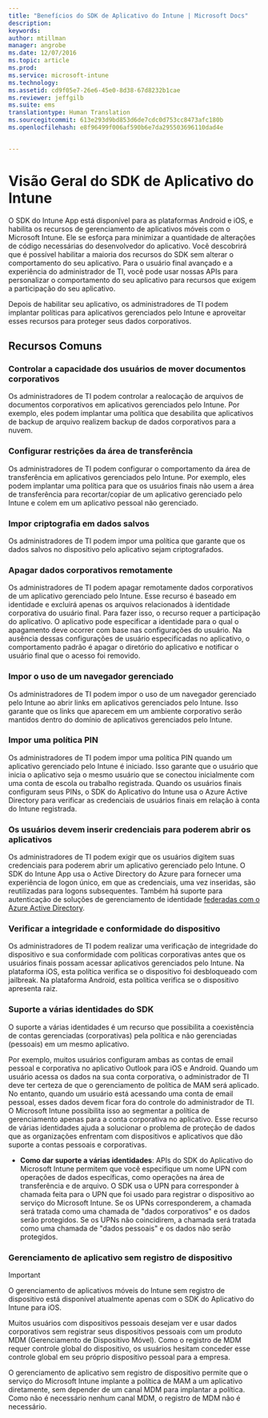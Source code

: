 ```yaml
---
title: "Benefícios do SDK de Aplicativo do Intune | Microsoft Docs"
description: 
keywords: 
author: mtillman
manager: angrobe
ms.date: 12/07/2016
ms.topic: article
ms.prod: 
ms.service: microsoft-intune
ms.technology: 
ms.assetid: cd9f05e7-26e6-45e0-8d38-67d8232b1cae
ms.reviewer: jeffgilb
ms.suite: ems
translationtype: Human Translation
ms.sourcegitcommit: 613e293d9bd853d6de7cdc0d753cc8473afc180b
ms.openlocfilehash: e8f96499f006af590b6e7da295503696110dad4e


---
```


# <a name="intune-app-sdk-overview"></a>Visão Geral do SDK de Aplicativo do Intune
O SDK do Intune App está disponível para as plataformas Android e iOS, e habilita os recursos de gerenciamento de aplicativos móveis com o Microsoft Intune. Ele se esforça para minimizar a quantidade de alterações de código necessárias do desenvolvedor do aplicativo. Você descobrirá que é possível habilitar a maioria dos recursos do SDK sem alterar o comportamento do seu aplicativo. Para o usuário final avançado e a experiência do administrador de TI, você pode usar nossas APIs para personalizar o comportamento do seu aplicativo para recursos que exigem a participação do seu aplicativo. 

Depois de habilitar seu aplicativo, os administradores de TI podem implantar políticas para aplicativos gerenciados pelo Intune e aproveitar esses recursos para proteger seus dados corporativos.

## <a name="regular-features"></a>Recursos Comuns

### <a name="control-users-ability-to-move-corporate-documents"></a>Controlar a capacidade dos usuários de mover documentos corporativos
Os administradores de TI podem controlar a realocação de arquivos de documentos corporativos em aplicativos gerenciados pelo Intune. Por exemplo, eles podem implantar uma política que desabilita que aplicativos de backup de arquivo realizem backup de dados corporativos para a nuvem.

### <a name="configure-clipboard-restrictions"></a>Configurar restrições da área de transferência
Os administradores de TI podem configurar o comportamento da área de transferência em aplicativos gerenciados pelo Intune. Por exemplo, eles podem implantar uma política para que os usuários finais não usem a área de transferência para recortar/copiar de um aplicativo gerenciado pelo Intune e colem em um aplicativo pessoal não gerenciado.

### <a name="enforce-encryption-on-saved-data"></a>Impor criptografia em dados salvos
Os administradores de TI podem impor uma política que garante que os dados salvos no dispositivo pelo aplicativo sejam criptografados.

### <a name="remotely-wipe-corporate-data"></a>Apagar dados corporativos remotamente
Os administradores de TI podem apagar remotamente dados corporativos de um aplicativo gerenciado pelo Intune. Esse recurso é baseado em identidade e excluirá apenas os arquivos relacionados à identidade corporativa do usuário final. Para fazer isso, o recurso requer a participação do aplicativo. O aplicativo pode especificar a identidade para o qual o apagamento deve ocorrer com base nas configurações do usuário. Na ausência dessas configurações de usuário especificadas no aplicativo, o comportamento padrão é apagar o diretório do aplicativo e notificar o usuário final que o acesso foi removido.

### <a name="enforce-the-use-of-a-managed-browser"></a>Impor o uso de um navegador gerenciado
Os administradores de TI podem impor o uso de um navegador gerenciado pelo Intune ao abrir links em aplicativos gerenciados pelo Intune. Isso garante que os links que aparecem em um ambiente corporativo serão mantidos dentro do domínio de aplicativos gerenciados pelo Intune.

### <a name="enforce-a-pin-policy"></a>Impor uma política PIN
Os administradores de TI podem impor uma política PIN quando um aplicativo gerenciado pelo Intune é iniciado. Isso garante que o usuário que inicia o aplicativo seja o mesmo usuário que se conectou inicialmente com uma conta de escola ou trabalho registrada. Quando os usuários finais configuram seus PINs, o SDK do Aplicativo do Intune usa o Azure Active Directory para verificar as credenciais de usuários finais em relação à conta do Intune registrada.

### <a name="require-users-to-enter-credentials-before-they-can-start-apps"></a>Os usuários devem inserir credenciais para poderem abrir os aplicativos
Os administradores de TI podem exigir que os usuários digitem suas credenciais para poderem abrir um aplicativo gerenciado pelo Intune. O SDK do Intune App usa o Active Directory do Azure para fornecer uma experiência de logon único, em que as credenciais, uma vez inseridas, são reutilizadas para logons subsequentes. Também há suporte para autenticação de soluções de gerenciamento de identidade [federadas com o Azure Active Directory](https://msdn.microsoft.com/library/azure/jj679342.aspx).

### <a name="check-device-health-and-compliance"></a>Verificar a integridade e conformidade do dispositivo
Os administradores de TI podem realizar uma verificação de integridade do dispositivo e sua conformidade com políticas corporativas antes que os usuários finais possam acessar aplicativos gerenciados pelo Intune. Na plataforma iOS, esta política verifica se o dispositivo foi desbloqueado com jailbreak. Na plataforma Android, esta política verifica se o dispositivo apresenta raiz.

### <a name="sdk-multi-identity-support"></a>Suporte a várias identidades do SDK
O suporte a várias identidades é um recurso que possibilita a coexistência de contas gerenciadas (corporativas) pela política e não gerenciadas (pessoais) em um mesmo aplicativo.

Por exemplo, muitos usuários configuram ambas as contas de email pessoal e corporativa no aplicativo Outlook para iOS e Android. Quando um usuário acessa os dados na sua conta corporativa, o administrador de TI deve ter certeza de que o gerenciamento de política de MAM será aplicado. No entanto, quando um usuário está acessando uma conta de email pessoal, esses dados devem ficar fora do controle do administrador de TI. O Microsoft Intune possibilita isso ao segmentar a política de gerenciamento apenas para a conta corporativa no aplicativo. Esse recurso de várias identidades ajuda a solucionar o problema de proteção de dados que as organizações enfrentam com dispositivos e aplicativos que dão suporte a contas pessoais e corporativas.

* **Como dar suporte a várias identidades**: APIs do SDK do Aplicativo do Microsoft Intune permitem que você especifique um nome UPN com operações de dados específicas, como operações na área de transferência e de arquivo. O SDK usa o UPN para corresponder à chamada feita para o UPN que foi usado para registrar o dispositivo ao serviço do Microsoft Intune. Se os UPNs corresponderem, a chamada será tratada como uma chamada de "dados corporativos" e os dados serão protegidos. Se os UPNs não coincidirem, a chamada será tratada como uma chamada de "dados pessoais" e os dados não serão protegidos.

### <a name="app-management-without-device-enrollment"></a>Gerenciamento de aplicativo sem registro de dispositivo

>[!IMPORTANT]
>O gerenciamento de aplicativos móveis do Intune sem registro de dispositivo está disponível atualmente apenas com o SDK do Aplicativo do Intune para iOS. 


Muitos usuários com dispositivos pessoais desejam ver e usar dados corporativos sem registrar seus dispositivos pessoais com um produto MDM (Gerenciamento de Dispositivo Móvel). Como o registro de MDM requer controle global do dispositivo, os usuários hesitam conceder esse controle global em seu próprio dispositivo pessoal para a empresa.

O gerenciamento de aplicativo sem registro de dispositivo permite que o serviço do Microsoft Intune implante a política de MAM a um aplicativo diretamente, sem depender de um canal MDM para implantar a política. Como não é necessário nenhum canal MDM, o registro de MDM não é necessário.



<!--HONumber=Dec16_HO2-->



